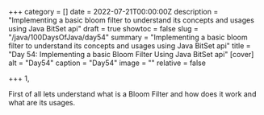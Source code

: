 +++
category = []
date = 2022-07-21T00:00:00Z
description = "Implementing a basic bloom filter to understand its concepts and usages using Java BitSet api"
draft = true
showtoc = false
slug = "/java/100DaysOfJava/day54"
summary = "Implementing a basic bloom filter to understand its concepts and usages using Java BitSet api"
title = "Day 54: Implementing a basic Bloom Filter Using Java BitSet api"
[cover]
alt = "Day54"
caption = "Day54"
image = ""
relative = false

+++
1,




First of all lets understand what is a Bloom Filter and how does it work and what are its usages.